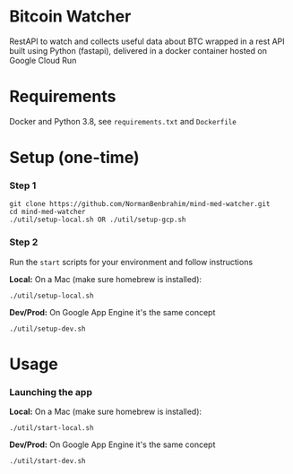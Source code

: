 # Bitcoin Watcher

RestAPI to watch and collects useful data about BTC wrapped in a rest API built using Python (fastapi), delivered in a docker container hosted on Google Cloud Run

# Requirements

Docker and Python 3.8, see `requirements.txt` and `Dockerfile`

# Setup (one-time)

### Step 1
```
git clone https://github.com/NormanBenbrahim/mind-med-watcher.git
cd mind-med-watcher
./util/setup-local.sh OR ./util/setup-gcp.sh
```


### Step 2

Run the `start` scripts for your environment and follow instructions

**Local:** On a Mac (make sure homebrew is installed):

```
./util/setup-local.sh
```

**Dev/Prod:** On Google App Engine it's the same concept

```
./util/setup-dev.sh
```

# Usage 

### Launching the app

**Local:** On a Mac (make sure homebrew is installed):

```
./util/start-local.sh
```

**Dev/Prod:** On Google App Engine it's the same concept

```
./util/start-dev.sh
```